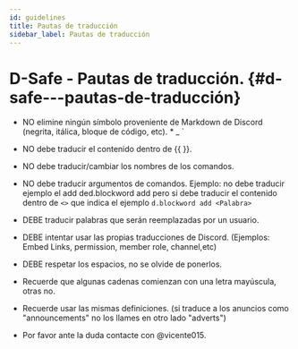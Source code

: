 ```yaml
---
id: guidelines
title: Pautas de traducción
sidebar_label: Pautas de traducción
---
```

# D-Safe - Pautas de traducción. {#d-safe---pautas-de-traducción}

* NO elimine ningún símbolo proveniente de Markdown de Discord (negrita, itálica, bloque de código, etc). * _ `
  
* NO debe traducir el contenido dentro de {{ }}.

* NO debe traducir/cambiar los nombres de los comandos.

* NO debe traducir argumentos de comandos. Ejemplo: no debe traducir ejemplo el add ded.blockword add pero si debe traducir el contenido dentro de ``<>`` que indica el ejemplo ``d.blockword add <Palabra>``

* DEBE traducir palabras que serán reemplazadas por un usuario.

* DEBE intentar usar las propias traducciones de Discord. (Ejemplos: Embed Links, permission, member role, channel,etc)

* DEBE respetar los espacios, no se olvide de ponerlos.


- Recuerde que algunas cadenas comienzan con una letra mayúscula, otras no.

- Recuerde usar las mismas definiciones. (si traduce a los anuncios como "announcements" no los llames en otro lado "adverts")

- Por favor ante la duda contacte con @vicente015.
